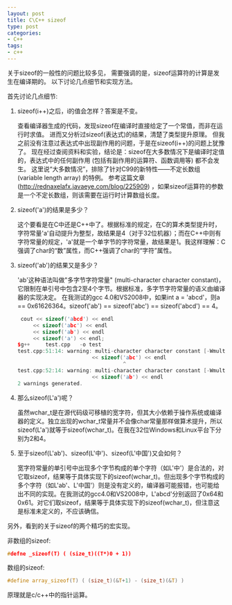 ```yaml
---
layout: post
title: C\C++ sizeof
type: post
categories:
- C++
tags:
- c++
---
```


关于sizeof的一般性的问题比较多见，
需要强调的是，sizeof运算符的计算是发生在编译期的。
以下讨论几点细节和实现方法。

<!--more-->

首先讨论几点细节:

1. sizeof(i++)之后，i的值会怎样？答案是不变。

    查看编译器生成的代码，发现sizeof在编译时直接给定了一个常值，而非在运行时求值。
进而又分析过sizeof(表达式)的结果，清楚了类型提升原理。
但我之前没有注意过表达式中出现副作用的问题，于是在sizeof(i++)的问题上犹豫了。
现在经过查阅资料和实验，结论是：sizeof在大多数情况下是编译时定值的，表达式中的任何副作用 (包括有副作用的运算符、函数调用等) 都不会发生。
这里说“大多数情况”，排除了针对C99的新特性——不定长数组 (variable length array) 的特例。
参考这篇文章 (http://rednaxelafx.javaeye.com/blog/225909) ，如果sizeof运算符的参数是一个不定长数组，则该需要在运行时计算数组长度。
2. sizeof('a')的结果是多少？

    这个要看是在C中还是C++中了。根据标准的规定，在C的算术类型提升时，字符常量'a'自动提升为整型，故结果是4（对于32位机器）；而在C++中则有字符常量的规定，'a'就是一个单字节的字符常量，故结果是1。我这样理解：C强调了char的“数”属性，而C++强调了char的“字符”属性。
3. sizeof('ab')的结果又是多少？

    'ab'这种语法叫做"多字节字符常量" (multi-character character constant)，它限制在单引号中包含2至4个字节。根据标准，多字节字符常量的语义由编译器的实现决定。
在我测试的gcc 4.0和VS2008中，如果int a = 'abcd'，则a == 0x61626364。sizeof('ab') == sizeof('abc') == sizeof('abcd') == 4。

   ```cpp
    cout << sizeof('abcd') << endl
        << sizeof('abc') << endl
        << sizeof('ab') << endl
        << sizeof('a') << endl;
   $g++     test.cpp   -o test
   test.cpp:51:14: warning: multi-character character constant [-Wmultichar]
                           << sizeof('abc') << endl
                                     ^
   test.cpp:52:14: warning: multi-character character constant [-Wmultichar]
                           << sizeof('ab') << endl
   2 warnings generated.
   ```

4. 那么sizeof(L'a')呢？

    虽然wchar_t是在源代码级可移植的宽字符，但其大小依赖于操作系统或编译器的定义。独立出现的wchar_t常量并不会像char常量那样做算术提升，所以sizeof(L'a')就等于sizeof(wchar_t)。在我在32位Windows和Linux平台下分别为2和4。
5. 至于sizeof(L'ab')、sizeof(L'中')、sizeof(L'中国')又会如何？

    宽字符常量的单引号中出现多个字节构成的单个字符（如L'中'）是合法的，对它取sizeof，结果等于具体实现下的sizeof(wchar_t)。但出现多个字节构成的多个字符（如L'ab'、L'中国'）则是没有定义的，编译器可能报错，也可能给出不同的实现。在我测试的gcc4.0和VS2008中，L'abcd'分别返回了0x64和0x61。对它们取sizeof，结果等于具体实现下的sizeof(wchar_t)，但注意这是标准未定义的，不应该确信。

另外，看到的关于sizeof的两个精巧的宏实现。

非数组的sizeof:

```c
#defne _sizeof(T) ( (size_t)((T*)0 + 1))
```

数组的sizeof:

```c
#define array_sizeof(T) ( (size_t)(&T+1) - (size_t)(&T) )
```

原理就是c/c++中的指针运算。
